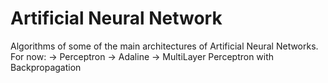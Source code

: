 # Artificial Neural Network
Algorithms of some of the main architectures of Artificial Neural Networks.
For now:
-> Perceptron
-> Adaline
-> MultiLayer Perceptron with Backpropagation

